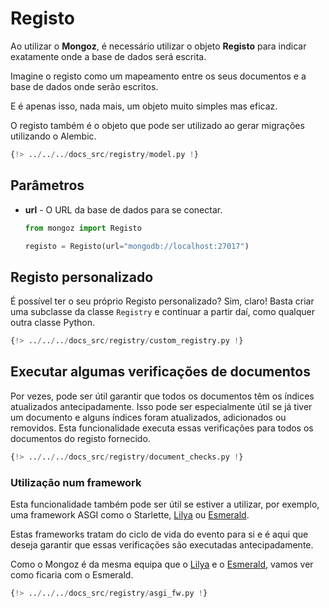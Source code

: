 # Registo

Ao utilizar o **Mongoz**, é necessário utilizar o objeto **Registo** para indicar exatamente onde a base de dados será escrita.

Imagine o registo como um mapeamento entre os seus documentos e a base de dados onde serão escritos.

E é apenas isso, nada mais, um objeto muito simples mas eficaz.

O registo também é o objeto que pode ser utilizado ao gerar migrações utilizando o Alembic.

```python hl_lines="19"
{!> ../../../docs_src/registry/model.py !}
```

## Parâmetros

* **url** - O URL da base de dados para se conectar.

    ```python
    from mongoz import Registo

    registo = Registo(url="mongodb://localhost:27017")
    ```

## Registo personalizado

É possível ter o seu próprio Registo personalizado? Sim, claro! Basta criar uma subclasse da classe `Registry` e continuar a partir daí, como qualquer outra classe Python.

```python
{!> ../../../docs_src/registry/custom_registry.py !}
```

## Executar algumas verificações de documentos

Por vezes, pode ser útil garantir que todos os documentos têm os índices atualizados antecipadamente. Isso pode ser especialmente útil se já tiver um documento e alguns índices foram atualizados, adicionados ou removidos. Esta funcionalidade executa essas verificações para todos os documentos do registo fornecido.

```python
{!> ../../../docs_src/registry/document_checks.py !}
```

### Utilização num framework

Esta funcionalidade também pode ser útil se estiver a utilizar, por exemplo, uma framework ASGI como o Starlette, [Lilya](https://lilya.dev) ou [Esmerald](https://esmerald.dev).

Estas frameworks tratam do ciclo de vida do evento para si e é aqui que deseja garantir que essas verificações são executadas antecipadamente.

Como o Mongoz é da mesma equipa que o [Lilya](https://lilya.dev) e o [Esmerald](https://esmerald.dev), vamos ver como ficaria com o Esmerald.

```python
{!> ../../../docs_src/registry/asgi_fw.py !}
```
